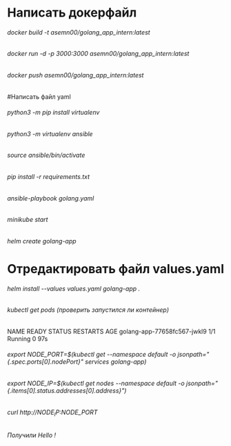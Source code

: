 
# Написать докерфайл
###### docker build -t asemn00/golang_app_intern:latest
###### docker run -d -p 3000:3000 asemn00/golang_app_intern:latest
###### docker push asemn00/golang_app_intern:latest
#Написать файл yaml
###### python3 -m pip install virtualenv
###### python3 -m virtualenv ansible
###### source ansible/bin/activate
###### pip install -r requirements.txt
###### ansible-playbook golang.yaml
###### minikube start
###### helm create golang-app
# Отредактировать файл values.yaml

###### helm install --values values.yaml golang-app .
###### kubectl get pods (проверить запустился ли контейнер)
NAME                          READY   STATUS    RESTARTS   AGE
golang-app-77658fc567-jwkl9   1/1     Running   0          97s

###### export NODE_PORT=$(kubectl get --namespace default -o jsonpath="{.spec.ports[0].nodePort}" services golang-app)
###### export NODE_IP=$(kubectl get nodes --namespace default -o jsonpath="{.items[0].status.addresses[0].address}")
###### curl http://$NODE_IP:$NODE_PORT
###### Получили Hello !
